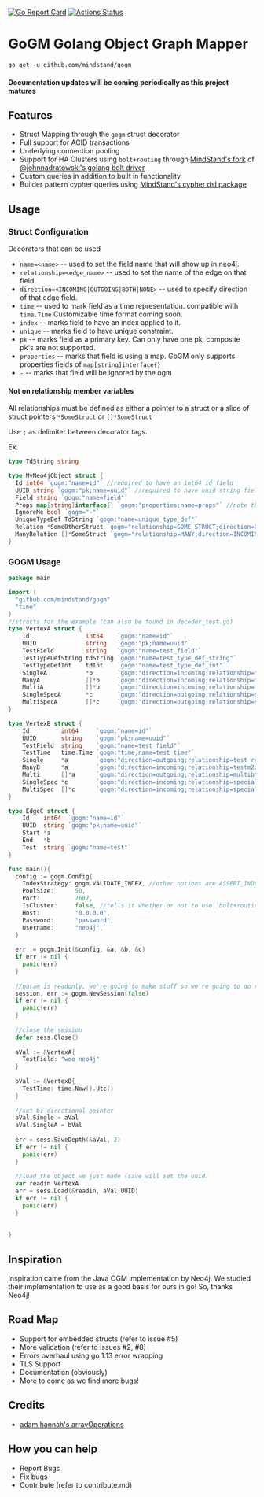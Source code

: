 [![Go Report Card](https://goreportcard.com/badge/github.com/mindstand/gogm)](https://goreportcard.com/report/github.com/mindstand/gogm)
[![Actions Status](https://github.com/mindstand/gogm/workflows/Go/badge.svg)](https://github.com/mindstand/gogm/actions)
# GoGM Golang Object Graph Mapper

```
go get -u github.com/mindstand/gogm
```

#### Documentation updates will be coming periodically as this project matures

## Features
- Struct Mapping through the `gogm` struct decorator
- Full support for ACID transactions
- Underlying connection pooling
- Support for HA Clusters using `bolt+routing` through [MindStand's fork](https://github.com/mindstand/golang-neo4j-bolt-driver) of [@johnnadratowski's golang bolt driver](https://github.com/johnnadratowski/golang-neo4j-bolt-driver)
- Custom queries in addition to built in functionality
- Builder pattern cypher queries using [MindStand's cypher dsl package](https://github.com/mindstand/go-cypherdsl)

## Usage

### Struct Configuration

Decorators that can be used
- `name=<name>` -- used to set the field name that will show up in neo4j.
- `relationship=<edge_name>` -- used to set the name of the edge on that field.
- `direction=<INCOMING|OUTGOING|BOTH|NONE>` -- used to specify direction of that edge field.
- `time` -- used to mark field as a time representation. compatible with `time.Time` Customizable time format coming soon.
- `index` -- marks field to have an index applied to it.
- `unique` -- marks field to have unique constraint.
- `pk` -- marks field as a primary key. Can only have one pk, composite pk's are not supported.
- `properties` -- marks that field is using a map. GoGM only supports properties fields of `map[string]interface{}`
- `-` -- marks that field will be ignored by the ogm

#### Not on relationship member variables
All relationships must be defined as either a pointer to a struct or a slice of struct pointers `*SomeStruct` or `[]*SomeStruct`

Use `;` as delimiter between decorator tags.

Ex.

```go
type TdString string

type MyNeo4jObject struct {
  Id int64 `gogm:"name=id"` //required to have an int64 id field
  UUID string `gogm:"pk;name=uuid"` //required to have uuid string field marked as pk
  Field string `gogm:"name=field"`
  Props map[string]interface{} `gogm:"properties;name=props"` //note that this would show up as `props.<key>` in neo4j
  IgnoreMe bool `gogm="-"`
  UniqueTypeDef TdString `gogm:"name=unique_type_def"`
  Relation *SomeOtherStruct `gogm="relationship=SOME_STRUCT;direction=OUTGOING"`
  ManyRelation []*SomeStruct `gogm="relationship=MANY;direction=INCOMING"`
}

```

### GOGM Usage
```go
package main

import (
  "github.com/mindstand/gogm"
  "time"
)
//structs for the example (can also be found in decoder_test.go)
type VertexA struct {
	Id                int64    `gogm:"name=id"`
	UUID              string   `gogm:"pk;name=uuid"`
	TestField         string   `gogm:"name=test_field"`
	TestTypeDefString tdString `gogm:"name=test_type_def_string"`
	TestTypeDefInt    tdInt    `gogm:"name=test_type_def_int"`
	SingleA           *b       `gogm:"direction=incoming;relationship=test_rel"`
	ManyA             []*b     `gogm:"direction=incoming;relationship=testm2o"`
	MultiA            []*b     `gogm:"direction=incoming;relationship=multib"`
	SingleSpecA       *c       `gogm:"direction=outgoing;relationship=special_single"`
	MultiSpecA        []*c     `gogm:"direction=outgoing;relationship=special_multi"`
}

type VertexB struct {
	Id         int64     `gogm:"name=id"`
	UUID       string    `gogm:"pk;name=uuid"`
	TestField  string    `gogm:"name=test_field"`
	TestTime   time.Time `gogm:"time;name=test_time"`
	Single     *a        `gogm:"direction=outgoing;relationship=test_rel"`
	ManyB      *a        `gogm:"direction=incoming;relationship=testm2o"`
	Multi      []*a      `gogm:"direction=outgoing;relationship=multib"`
	SingleSpec *c        `gogm:"direction=incoming;relationship=special_single"`
	MultiSpec  []*c      `gogm:"direction=incoming;relationship=special_multi"`
}

type EdgeC struct {
	Id    int64  `gogm:"name=id"`
	UUID  string `gogm:"pk;name=uuid"`
	Start *a
	End   *b
	Test  string `gogm:"name=test"`
}

func main(){
  config := gogm.Config{
    IndexStrategy: gogm.VALIDATE_INDEX, //other options are ASSERT_INDEX and IGNORE_INDEX
    PoolSize:      50,
    Port:          7687,
    IsCluster:     false, //tells it whether or not to use `bolt+routing`
    Host:          "0.0.0.0",
    Password:      "password",
    Username:      "neo4j",
  }
  
  err := gogm.Init(&config, &a, &b, &c)
  if err != nil {
    panic(err)
  }
  
  //param is readonly, we're going to make stuff so we're going to do read write
  session, err := gogm.NewSession(false) 
  if err != nil {
    panic(err)
  }
  
  //close the session
  defer sess.Close()
  
  aVal := &VertexA{
    TestField: "woo neo4j"
  }
  
  bVal := &VertexB{
    TestTime: time.Now().Utc()
  }
  
  //set bi directional pointer
  bVal.Single = aVal
  aVal.SingleA = bVal
  
  err = sess.SaveDepth(&aVal, 2)
  if err != nil {
    panic(err)
  }
  
  //load the object we just made (save will set the uuid)
  var readin VertexA
  err = sess.Load(&readin, aVal.UUID)
  if err != nil {
    panic(err)
  }
  
  
}

```

## Inspiration
Inspiration came from the Java OGM implementation by Neo4j. We studied their implementation to use as a good basis for ours in go! So, thanks Neo4j!

## Road Map
- Support for embedded structs (refer to issue #5)
- More validation (refer to issues #2, #8)
- Errors overhaul using go 1.13 error wrapping
- TLS Support
- Documentation (obviously)
- More to come as we find more bugs!

## Credits
- [adam hannah's arrayOperations](https://github.com/adam-hanna/arrayOperations)

## How you can help
- Report Bugs
- Fix bugs
- Contribute (refer to contribute.md)
